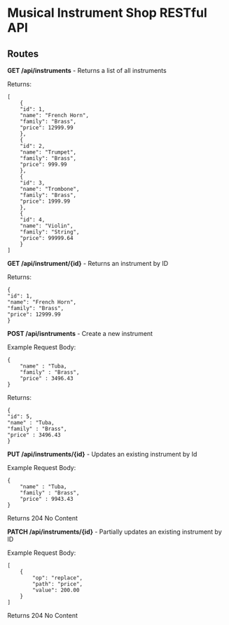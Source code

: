 # Musical Instrument Shop RESTful API

## Routes

**GET /api/instruments** - Returns a list of all instruments

Returns:

    [
        {
        "id": 1,
        "name": "French Horn",
        "family": "Brass",
        "price": 12999.99
        },
        {
        "id": 2,
        "name": "Trumpet",
        "family": "Brass",
        "price": 999.99
        },
        {
        "id": 3,
        "name": "Trombone",
        "family": "Brass",
        "price": 1999.99
        },
        {
        "id": 4,
        "name": "Violin",
        "family": "String",
        "price": 99999.64
        }
    ]

**GET /api/instrument/{id}** - Returns an instrument by ID

Returns:

    {
    "id": 1,
    "name": "French Horn",
    "family": "Brass",
    "price": 12999.99
    }

**POST /api/isntruments** - Create a new instrument

Example Request Body:

    {
        "name" : "Tuba,
        "family" : "Brass",
        "price" : 3496.43
    }

Returns:

    {
    "id": 5,
    "name" : "Tuba,
    "family" : "Brass",
    "price" : 3496.43
    }

**PUT /api/instruments/{id}** - Updates an existing instrument by Id

Example Request Body:

    {
        "name" : "Tuba,
        "family" : "Brass",
        "price" : 9943.43
    }

Returns 204 No Content

**PATCH /api/instruments/{id}** - Partially updates an existing instrument by ID

Example Request Body:

    [
        {
            "op": "replace",
            "path": "price",
            "value": 200.00
        }
    ]

Returns 204 No Content
